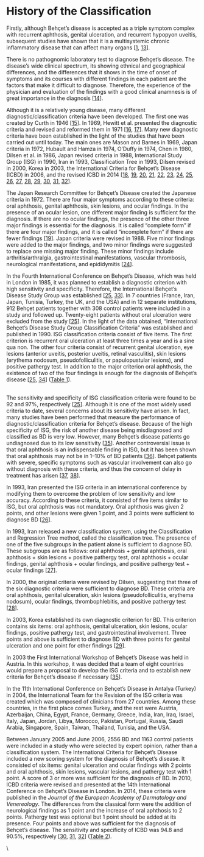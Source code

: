 # History of the Classification

Firstly, although Behçet’s disease is accepted as a triple symptom complex with recurrent aphthosis, genital ulceration, and recurrent hypopyon uveitis, subsequent studies have shown that it is a multisystemic chronic inflammatory disease that can affect many organs \[[1](https://www.intechopen.com/chapters/69944#B1), [13](https://www.intechopen.com/chapters/69944#B13)].

There is no pathognomic laboratory test to diagnose Behçet’s disease. The disease’s wide clinical spectrum, its showing ethnical and geographical differences, and the differences that it shows in the time of onset of symptoms and its courses with different findings in each patient are the factors that make it difficult to diagnose. Therefore, the experience of the physician and evaluation of the findings with a good clinical anamnesis is of great importance in the diagnosis \[[14](https://www.intechopen.com/chapters/69944#B14)].

Although it is a relatively young disease, many different diagnostic/classification criteria have been developed. The first one was created by Curth in 1946 \[[15](https://www.intechopen.com/chapters/69944#B15)]. In 1969, Hewitt et al. presented the diagnostic criteria and revised and reformed them in 1971 \[[16](https://www.intechopen.com/chapters/69944#B16), [17](https://www.intechopen.com/chapters/69944#B17)]. Many new diagnostic criteria have been established in the light of the studies that have been carried out until today. The main ones are Mason and Barnes in 1969, Japan criteria in 1972, Hubault and Hamza in 1974, O’Duffy in 1974, Chen in 1980, Dilsen et al. in 1986, Japan revised criteria in 1988, International Study Group (ISG) in 1990, Iran in 1993, Classification Tree in 1993, Dilsen revised in 2000, Korea in 2003, the International Criteria for Behçet’s Disease (ICBD) in 2006, and the revised ICBD in 2014 \[[18](https://www.intechopen.com/chapters/69944#B18), [19](https://www.intechopen.com/chapters/69944#B19), [20](https://www.intechopen.com/chapters/69944#B20), [21](https://www.intechopen.com/chapters/69944#B21), [22](https://www.intechopen.com/chapters/69944#B22), [23](https://www.intechopen.com/chapters/69944#B23), [24](https://www.intechopen.com/chapters/69944#B24), [25](https://www.intechopen.com/chapters/69944#B25), [26](https://www.intechopen.com/chapters/69944#B26), [27](https://www.intechopen.com/chapters/69944#B27), [28](https://www.intechopen.com/chapters/69944#B28), [29](https://www.intechopen.com/chapters/69944#B29), [30](https://www.intechopen.com/chapters/69944#B30), [31](https://www.intechopen.com/chapters/69944#B31), [32](https://www.intechopen.com/chapters/69944#B32)].

The Japan Research Committee for Behçet’s Disease created the Japanese criteria in 1972. There are four major symptoms according to these criteria: oral aphthosis, genital aphthosis, skin lesions, and ocular findings. In the presence of an ocular lesion, one different major finding is sufficient for the diagnosis. If there are no ocular findings, the presence of the other three major findings is essential for the diagnosis. It is called “complete form” if there are four major findings, and it is called “incomplete form” if there are fewer findings \[[19](https://www.intechopen.com/chapters/69944#B19)]. Japan criteria were revised in 1988. Five minor findings were added to the major findings, and two minor findings were suggested to replace one missing major finding. These minor findings include arthritis/arthralgia, gastrointestinal manifestations, vascular thrombosis, neurological manifestations, and epididymitis \[[24](https://www.intechopen.com/chapters/69944#B24)].

In the Fourth International Conference on Behçet’s Disease, which was held in London in 1985, it was planned to establish a diagnostic criterion with high sensitivity and specificity. Therefore, the International Behçet’s Disease Study Group was established \[[25](https://www.intechopen.com/chapters/69944#B25), [33](https://www.intechopen.com/chapters/69944#B33)]. In 7 countries (France, Iran, Japan, Tunisia, Turkey, the UK, and the USA) and in 12 separate institutions, 912 Behçet patients together with 308 control patients were included in a study and followed up. Twenty-eight patients without oral ulceration were excluded from the study \[[25](https://www.intechopen.com/chapters/69944#B25)]. In the light of the data obtained, “International Behçet’s Disease Study Group Classification Criteria” was established and published in 1990. ISG classification criteria consist of five items. The first criterion is recurrent oral ulceration at least three times a year and is a sine qua non. The other four criteria consist of recurrent genital ulceration, eye lesions (anterior uveitis, posterior uveitis, retinal vasculitis), skin lesions (erythema nodosum, pseudofolliculitis, or papulopustular lesions), and positive pathergy test. In addition to the major criterion oral aphthosis, the existence of two of the four findings is enough for the diagnosis of Behçet’s disease \[[25](https://www.intechopen.com/chapters/69944#B25), [34](https://www.intechopen.com/chapters/69944#B34)] ([Table 1](https://www.intechopen.com/chapters/69944#tab1)).

\
The sensitivity and specificity of ISG classification criteria were found to be 92 and 97%, respectively \[[25](https://www.intechopen.com/chapters/69944#B25)]. Although it is one of the most widely used criteria to date, several concerns about its sensitivity have arisen. In fact, many studies have been performed that measure the performance of diagnostic/classification criteria for Behçet’s disease. Because of the high specificity of ISG, the risk of another disease being misdiagnosed and classified as BD is very low. However, many Behçet’s disease patients go undiagnosed due to its low sensitivity \[[35](https://www.intechopen.com/chapters/69944#B35)]. Another controversial issue is that oral aphthosis is an indispensable finding in ISG, but it has been shown that oral aphthosis may not be in 1–10% of BD patients \[[36](https://www.intechopen.com/chapters/69944#B36)]. Behçet patients with severe, specific symptoms such as vascular involvement can also go without diagnosis with these criteria, and thus the concern of delay in treatment has arisen \[[37](https://www.intechopen.com/chapters/69944#B37), [38](https://www.intechopen.com/chapters/69944#B38)].

In 1993, Iran presented the ISG criteria in an international conference by modifying them to overcome the problem of low sensitivity and low accuracy. According to these criteria, it consisted of five items similar to ISG, but oral aphthosis was not mandatory. Oral aphthosis was given 2 points, and other lesions were given 1 point, and 3 points were sufficient to diagnose BD \[[26](https://www.intechopen.com/chapters/69944#B26)].

In 1993, Iran released a new classification system, using the Classification and Regression Tree method, called the classification tree. The presence of one of the five subgroups in the patient alone is sufficient to diagnose BD. These subgroups are as follows: oral aphthosis + genital aphthosis, oral aphthosis + skin lesions + positive pathergy test, oral aphthosis + ocular findings, genital aphthosis + ocular findings, and positive pathergy test + ocular findings \[[27](https://www.intechopen.com/chapters/69944#B27)].

In 2000, the original criteria were revised by Dilsen, suggesting that three of the six diagnostic criteria were sufficient to diagnose BD. These criteria are oral aphthosis, genital ulceration, skin lesions (pseudofolliculitis, erythema nodosum), ocular findings, thrombophlebitis, and positive pathergy test \[[28](https://www.intechopen.com/chapters/69944#B28)].

In 2003, Korea established its own diagnostic criterion for BD. This criterion contains six items: oral aphthosis, genital ulceration, skin lesions, ocular findings, positive pathergy test, and gastrointestinal involvement. Three points and above is sufficient to diagnose BD with three points for genital ulceration and one point for other findings \[[29](https://www.intechopen.com/chapters/69944#B29)].

In 2003 the First International Workshop of Behçet’s Disease was held in Austria. In this workshop, it was decided that a team of eight countries would prepare a proposal to develop the ISG criteria and to establish new criteria for Behçet’s disease if necessary \[[35](https://www.intechopen.com/chapters/69944#B35)].

In the 11th International Conference on Behçet’s Disease in Antalya (Turkey) in 2004, the International Team for the Revision of the ISG criteria was created which was composed of clinicians from 27 countries. Among these countries, in the first place comes Turkey, and the rest were Austria, Azerbaijan, China, Egypt, France, Germany, Greece, India, Iran, Iraq, Israel, Italy, Japan, Jordan, Libya, Morocco, Pakistan, Portugal, Russia, Saudi Arabia, Singapore, Spain, Taiwan, Thailand, Tunisia, and the USA.

Between January 2005 and June 2006, 2556 BD and 1163 control patients were included in a study who were selected by expert opinion, rather than a classification system. The International Criteria for Behçet’s Disease included a new scoring system for the diagnosis of Behçet’s disease. It consisted of six items: genital ulceration and ocular findings with 2 points and oral aphthosis, skin lesions, vascular lesions, and pathergy test with 1 point. A score of 3 or more was sufficient for the diagnosis of BD. In 2010, ICBD criteria were revised and presented at the 14th International Conference on Behçet’s Disease in London. In 2014, these criteria were published in the _Journal of the European Academy of Dermatology and Venereology_. The differences from the classical form were the addition of neurological findings as 1 point and the increase of oral aphthosis to 2 points. Pathergy test was optional but 1 point should be added at its presence. Four points and above was sufficient for the diagnosis of Behçet’s disease. The sensitivity and specificity of ICBD was 94.8 and 90.5%, respectively \[[30](https://www.intechopen.com/chapters/69944#B30), [31](https://www.intechopen.com/chapters/69944#B31), [32](https://www.intechopen.com/chapters/69944#B32)] ([Table 2](https://www.intechopen.com/chapters/69944#tab2)).

\
